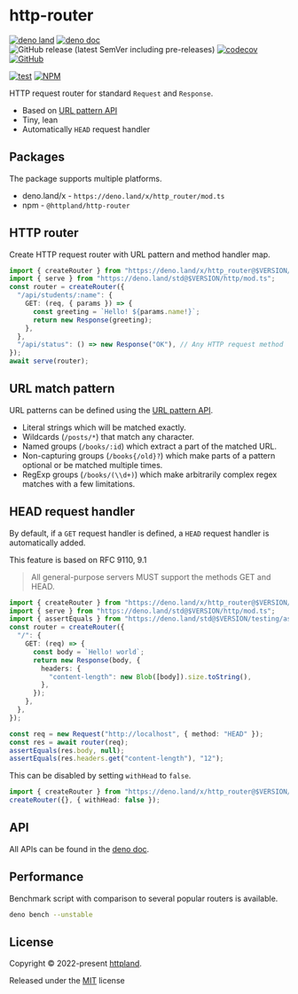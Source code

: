 # http-router

[![deno land](http://img.shields.io/badge/available%20on-deno.land/x-lightgrey.svg?logo=deno)](https://deno.land/x/http_router)
[![deno doc](https://doc.deno.land/badge.svg)](https://doc.deno.land/https/deno.land/x/http_router/mod.ts)
![GitHub release (latest SemVer including pre-releases)](https://img.shields.io/github/v/release/httpland/http-router?include_prereleases)
[![codecov](https://codecov.io/gh/httpland/http-router/branch/main/graph/badge.svg?token=nan4NUrx1V)](https://codecov.io/gh/httpland/http-router)
[![GitHub](https://img.shields.io/github/license/httpland/http-router)](https://github.com/httpland/http-router/blob/main/LICENSE)

[![test](https://github.com/httpland/http-router/actions/workflows/test.yaml/badge.svg)](https://github.com/httpland/http-router/actions/workflows/test.yaml)
[![NPM](https://nodei.co/npm/@httpland/http-router.png?mini=true)](https://nodei.co/npm/@httpland/http-router/)

HTTP request router for standard `Request` and `Response`.

- Based on
  [URL pattern API](https://developer.mozilla.org/en-US/docs/Web/API/URL_Pattern_API)
- Tiny, lean
- Automatically `HEAD` request handler

## Packages

The package supports multiple platforms.

- deno.land/x - `https://deno.land/x/http_router/mod.ts`
- npm - `@httpland/http-router`

## HTTP router

Create HTTP request router with URL pattern and method handler map.

```ts
import { createRouter } from "https://deno.land/x/http_router@$VERSION/mod.ts";
import { serve } from "https://deno.land/std@$VERSION/http/mod.ts";
const router = createRouter({
  "/api/students/:name": {
    GET: (req, { params }) => {
      const greeting = `Hello! ${params.name!}`;
      return new Response(greeting);
    },
  },
  "/api/status": () => new Response("OK"), // Any HTTP request method
});
await serve(router);
```

## URL match pattern

URL patterns can be defined using the
[URL pattern API](https://developer.mozilla.org/en-US/docs/Web/API/URL_Pattern_API).

- Literal strings which will be matched exactly.
- Wildcards (`/posts/*`) that match any character.
- Named groups (`/books/:id`) which extract a part of the matched URL.
- Non-capturing groups (`/books{/old}?`) which make parts of a pattern optional
  or be matched multiple times.
- RegExp groups (`/books/(\\d+)`) which make arbitrarily complex regex matches
  with a few limitations.

## HEAD request handler

By default, if a `GET` request handler is defined, a `HEAD` request handler is
automatically added.

This feature is based on RFC 9110, 9.1

> All general-purpose servers MUST support the methods GET and HEAD.

```ts
import { createRouter } from "https://deno.land/x/http_router@$VERSION/mod.ts";
import { serve } from "https://deno.land/std@$VERSION/http/mod.ts";
import { assertEquals } from "https://deno.land/std@$VERSION/testing/asserts.ts";
const router = createRouter({
  "/": {
    GET: (req) => {
      const body = `Hello! world`;
      return new Response(body, {
        headers: {
          "content-length": new Blob([body]).size.toString(),
        },
      });
    },
  },
});

const req = new Request("http://localhost", { method: "HEAD" });
const res = await router(req);
assertEquals(res.body, null);
assertEquals(res.headers.get("content-length"), "12");
```

This can be disabled by setting `withHead` to `false`.

```ts
import { createRouter } from "https://deno.land/x/http_router@$VERSION/mod.ts";
createRouter({}, { withHead: false });
```

## API

All APIs can be found in the
[deno doc](https://doc.deno.land/https/deno.land/x/http_router/mod.ts).

## Performance

Benchmark script with comparison to several popular routers is available.

```bash
deno bench --unstable
```

## License

Copyright © 2022-present [httpland](https://github.com/httpland).

Released under the [MIT](./LICENSE) license

